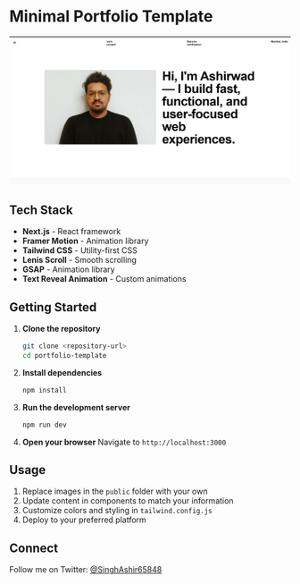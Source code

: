 # Minimal Portfolio Template


![alt text](public/1.png)

## Tech Stack

* **Next.js** - React framework
* **Framer Motion** - Animation library
* **Tailwind CSS** - Utility-first CSS
* **Lenis Scroll** - Smooth scrolling
* **GSAP** - Animation library
* **Text Reveal Animation** - Custom animations

## Getting Started

1. **Clone the repository**
   ```bash
   git clone <repository-url>
   cd portfolio-template
   ```

2. **Install dependencies**
   ```bash
   npm install
   ```

3. **Run the development server**
   ```bash
   npm run dev
   ```

4. **Open your browser**
   Navigate to `http://localhost:3000`

## Usage

1. Replace images in the `public` folder with your own
2. Update content in components to match your information
3. Customize colors and styling in `tailwind.config.js`
4. Deploy to your preferred platform

## Connect

Follow me on Twitter: [@SinghAshir65848](https://x.com/SinghAshir65848)